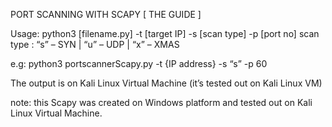 PORT SCANNING WITH SCAPY
[ THE GUIDE ]

Usage:
python3 [filename.py] -t [target IP] -s [scan type] -p [port no]
scan type : “s” – SYN | “u” – UDP | “x” – XMAS 

e.g: python3 portscannerScapy.py -t {IP address} -s “s” -p 60

The output is on Kali Linux Virtual Machine (it’s tested out on Kali Linux VM)




note: this Scapy was created on Windows platform and tested out on Kali Linux Virtual Machine.
